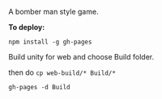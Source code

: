 A bomber man style game.

**To deploy:**

`npm install -g gh-pages`

Build unity for web and choose Build folder.

then do `cp web-build/* Build/*`

`gh-pages -d Build`
